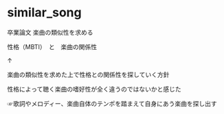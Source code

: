 # similar_song
卒業論文
楽曲の類似性を求める

性格（MBTI）　と　楽曲の関係性

↑

楽曲の類似性を求めた上で性格との関係性を探していく方針

性格によって聴く楽曲の嗜好性が全く違うのではないかと感じた

☞歌詞やメロディー、楽曲自体のテンポを踏まえて自身にあう楽曲を探し出す